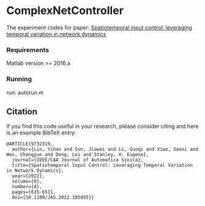 # ComplexNetController
The experiment codes for paper: [Spatiotemporal input control: leveraging temporal variation in network dynamics](https://ieeexplore.ieee.org/abstract/document/9732319)

### Requirements

Matlab version >= 2016.a

### Running

run: autorun.m

## Citation
If you find this code useful in your research, please consider citing and here is an example BibTeX entry:

```
@ARTICLE{9732319,
  author={Lin, Yihan and Sun, Jiawei and Li, Guoqi and Xiao, Gaoxi and Wen, Changyun and Deng, Lei and Stanley, H. Eugene},
  journal={IEEE/CAA Journal of Automatica Sinica}, 
  title={Spatiotemporal Input Control: Leveraging Temporal Variation in Network Dynamics}, 
  year={2022},
  volume={9},
  number={4},
  pages={635-651},
  doi={10.1109/JAS.2022.105455}}
```
